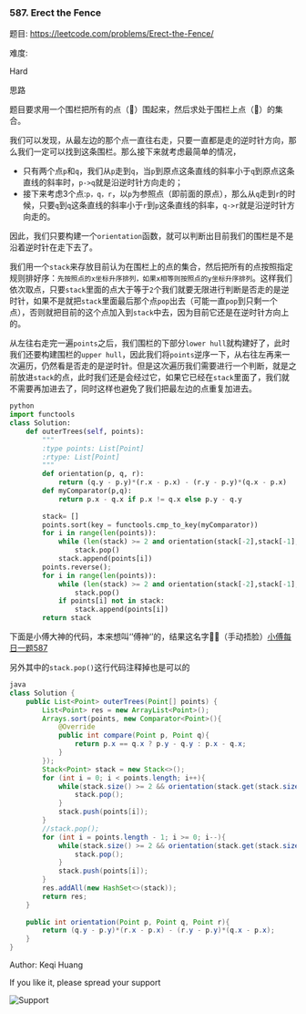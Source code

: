 

### 587. Erect the Fence


题目:
<https://leetcode.com/problems/Erect-the-Fence/>


难度:

Hard



思路

题目要求用一个围栏把所有的点（🌲）围起来，然后求处于围栏上点（🌲）的集合。

我们可以发现，从最左边的那个点一直往右走，只要一直都是走的逆时针方向，那么我们一定可以找到这条围栏。那么接下来就考虑最简单的情况，

- 只有两个点```p```和```q```，我们从```p```走到```q```，当```p```到原点这条直线的斜率小于```q```到原点这条直线的斜率时，```p->q```就是沿逆时针方向走的；
- 接下来考虑3个点:```p，q，r```，以```p```为参照点（即前面的原点），那么从```q```走到```r```的时候，只要```q```到```q```这条直线的斜率小于```r```到```p```这条直线的斜率，```q->r```就是沿逆时针方向走的。

因此，我们只要构建一个```orientation```函数，就可以判断出目前我们的围栏是不是沿着逆时针在走下去了。

我们用一个```stack```来存放目前认为在围栏上的点的集合，然后把所有的点按照指定规则排好序：```先按照点的x坐标升序排列，如果x相等则按照点的y坐标升序排列```。这样我们依次取点，只要```stack```里面的点大于等于```2```个我们就要无限进行判断是否走的是逆时针，如果不是就把```stack```里面最后那个点```pop```出去（可能一直```pop```到只剩一个点），否则就把目前的这个点加入到```stack```中去，因为目前它还是在逆时针方向上的。

从左往右走完一遍```points```之后，我们围栏的下部分```lower hull```就构建好了，此时我们还要构建围栏的```upper hull```，因此我们将```points```逆序一下，从右往左再来一次遍历，仍然看是否走的是逆时针。但是这次遍历我们需要进行一个判断，就是之前放进```stack```的点，此时我们还是会经过它，如果它已经在```stack```里面了，我们就不需要再加进去了，同时这样也避免了我们把最左边的点重复加进去。



```python
python
import functools
class Solution:
    def outerTrees(self, points):
        """
        :type points: List[Point]
        :rtype: List[Point]
        """
        def orientation(p, q, r):
            return (q.y - p.y)*(r.x - p.x) - (r.y - p.y)*(q.x - p.x)
        def myComparator(p,q):
            return p.x - q.x if p.x != q.x else p.y - q.y
          
        stack= []
        points.sort(key = functools.cmp_to_key(myComparator))
        for i in range(len(points)):
            while (len(stack) >= 2 and orientation(stack[-2],stack[-1],points[i]) > 0):
                stack.pop()
            stack.append(points[i])
        points.reverse();
        for i in range(len(points)):
            while (len(stack) >= 2 and orientation(stack[-2],stack[-1],points[i]) > 0):
                stack.pop()
            if points[i] not in stack:
                stack.append(points[i])
        return stack
```

下面是小傅大神的代码，本来想叫‘’傅神‘’的，结果这名字🤦‍♂️（手动捂脸）[小傅每日一题587](https://www.bilibili.com/video/av15446980/)

另外其中的```stack.pop()```这行代码注释掉也是可以的

```java
java
class Solution {
    public List<Point> outerTrees(Point[] points) {
        List<Point> res = new ArrayList<Point>();
        Arrays.sort(points, new Comparator<Point>(){
            @Override
            public int compare(Point p, Point q){
                return p.x == q.x ? p.y - q.y : p.x - q.x;
            }
        });
        Stack<Point> stack = new Stack<>();
        for (int i = 0; i < points.length; i++){
            while(stack.size() >= 2 && orientation(stack.get(stack.size() - 2), stack.peek(), points[i]) > 0){
                stack.pop();
            }
            stack.push(points[i]);
        }
        //stack.pop();
        for (int i = points.length - 1; i >= 0; i--){
            while(stack.size() >= 2 && orientation(stack.get(stack.size() - 2), stack.peek(), points[i]) > 0){
                stack.pop();
            }
            stack.push(points[i]);
        }
        res.addAll(new HashSet<>(stack));
        return res;
    }
    
    public int orientation(Point p, Point q, Point r){
        return (q.y - p.y)*(r.x - p.x) - (r.y - p.y)*(q.x - p.x);
    }
}
```





Author: Keqi Huang

If you like it, please spread your support

![Support](https://github.com/Lisanaaa/myTODOs/blob/master/WechatIMG17.jpeg)

